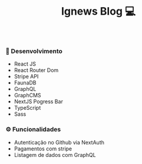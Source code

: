 <h1 align='center'>
  Ignews Blog 💻
</h1>

<p align='center'>
  <img alt='' src='https://i.imgur.com/Uc6dJas.png'>
</p><p align='center'>
  <img alt='' src='https://i.imgur.com/2KVwSuH.png'>
</p><p align='center'>
  <img alt='' src='https://i.imgur.com/tjt2Du1.png'>
</p>

### 🚀 Desenvolvimento
- React JS
- React Router Dom
- Stripe API
- FaunaDB
- GraphQL
- GraphCMS
- NextJS Pogress Bar
- TypeScript
- Sass

### ⚙️ Funcionalidades
- Autenticação no Github via NextAuth
- Pagamentos com stripe
- Listagem de dados com GraphQL
